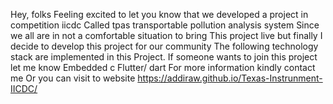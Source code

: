 Hey, folks
Feeling excited to let you know that we developed
a project in competition iicdc
Called tpas transportable pollution analysis system
Since we all are in not a comfortable situation to bring
This project live but finally I decide to develop this 
project for our community
The following technology stack are implemented in this 
Project. If someone wants to join this project let me know
Embedded c
Flutter/ dart 
For more information kindly contact me 
Or you can visit to website https://addiraw.github.io/Texas-Instrunment-IICDC/

